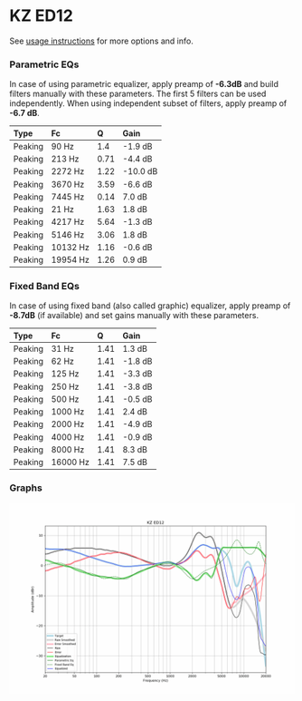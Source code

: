 # KZ ED12
See [usage instructions](https://github.com/jaakkopasanen/AutoEq#usage) for more options and info.

### Parametric EQs
In case of using parametric equalizer, apply preamp of **-6.3dB** and build filters manually
with these parameters. The first 5 filters can be used independently.
When using independent subset of filters, apply preamp of **-6.7 dB**.

| Type    | Fc       |    Q | Gain     |
|:--------|:---------|:-----|:---------|
| Peaking | 90 Hz    | 1.4  | -1.9 dB  |
| Peaking | 213 Hz   | 0.71 | -4.4 dB  |
| Peaking | 2272 Hz  | 1.22 | -10.0 dB |
| Peaking | 3670 Hz  | 3.59 | -6.6 dB  |
| Peaking | 7445 Hz  | 0.14 | 7.0 dB   |
| Peaking | 21 Hz    | 1.63 | 1.8 dB   |
| Peaking | 4217 Hz  | 5.64 | -1.3 dB  |
| Peaking | 5146 Hz  | 3.06 | 1.8 dB   |
| Peaking | 10132 Hz | 1.16 | -0.6 dB  |
| Peaking | 19954 Hz | 1.26 | 0.9 dB   |

### Fixed Band EQs
In case of using fixed band (also called graphic) equalizer, apply preamp of **-8.7dB**
(if available) and set gains manually with these parameters.

| Type    | Fc       |    Q | Gain    |
|:--------|:---------|:-----|:--------|
| Peaking | 31 Hz    | 1.41 | 1.3 dB  |
| Peaking | 62 Hz    | 1.41 | -1.8 dB |
| Peaking | 125 Hz   | 1.41 | -3.3 dB |
| Peaking | 250 Hz   | 1.41 | -3.8 dB |
| Peaking | 500 Hz   | 1.41 | -0.5 dB |
| Peaking | 1000 Hz  | 1.41 | 2.4 dB  |
| Peaking | 2000 Hz  | 1.41 | -4.9 dB |
| Peaking | 4000 Hz  | 1.41 | -0.9 dB |
| Peaking | 8000 Hz  | 1.41 | 8.3 dB  |
| Peaking | 16000 Hz | 1.41 | 7.5 dB  |

### Graphs
![](./KZ%20ED12.png)